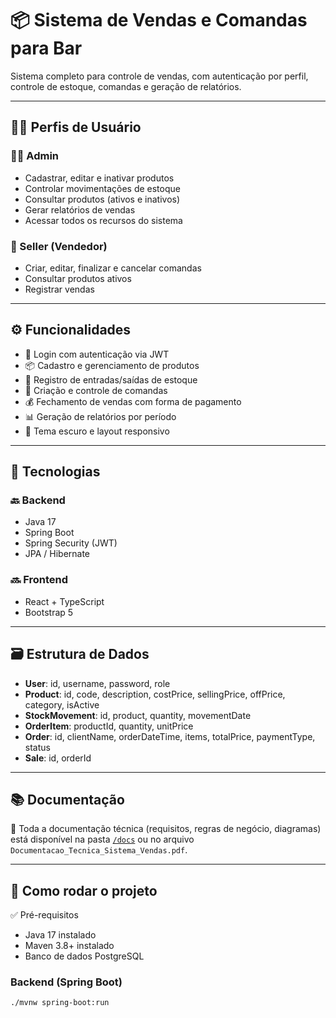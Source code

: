# 📦 Sistema de Vendas e Comandas para Bar

Sistema completo para controle de vendas, com autenticação por perfil, controle de estoque, comandas e geração de relatórios.

---

## 🧑‍💼 Perfis de Usuário

### 👨‍💼 Admin
- Cadastrar, editar e inativar produtos
- Controlar movimentações de estoque
- Consultar produtos (ativos e inativos)
- Gerar relatórios de vendas
- Acessar todos os recursos do sistema

### 🧾 Seller (Vendedor)
- Criar, editar, finalizar e cancelar comandas
- Consultar produtos ativos
- Registrar vendas

---

## ⚙️ Funcionalidades

- 🔐 Login com autenticação via JWT
- 📦 Cadastro e gerenciamento de produtos
- 🧮 Registro de entradas/saídas de estoque
- 🛒 Criação e controle de comandas
- 💰 Fechamento de vendas com forma de pagamento
- 📊 Geração de relatórios por período
- 🎨 Tema escuro e layout responsivo

---

## 🧠 Tecnologias

### 🔙 Backend
- Java 17
- Spring Boot
- Spring Security (JWT)
- JPA / Hibernate

### 🔜 Frontend
- React + TypeScript
- Bootstrap 5

---

## 🗃️ Estrutura de Dados

- **User**: id, username, password, role
- **Product**: id, code, description, costPrice, sellingPrice, offPrice, category, isActive
- **StockMovement**: id, product, quantity, movementDate
- **OrderItem**: productId, quantity, unitPrice
- **Order**: id, clientName, orderDateTime, items, totalPrice, paymentType, status
- **Sale**: id, orderId

---

## 📚 Documentação

📄 Toda a documentação técnica (requisitos, regras de negócio, diagramas) está disponível na pasta [`/docs`](./docs) ou no arquivo `Documentacao_Tecnica_Sistema_Vendas.pdf`.

---

## 🚀 Como rodar o projeto

✅ Pré-requisitos

- Java 17 instalado
- Maven 3.8+ instalado
- Banco de dados PostgreSQL 

### Backend (Spring Boot)
```bash
./mvnw spring-boot:run
